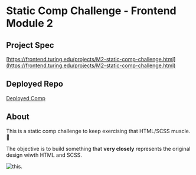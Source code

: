 # Static Comp Challenge - Frontend Module 2

## Project Spec  
[https://frontend.turing.edu/projects/M2-static-comp-challenge.html](https://frontend.turing.edu/projects/M2-static-comp-challenge.html)

## Deployed Repo
[Deployed Comp](https://lalonggone.github.io/dog-party/)

## About

This is a static comp challenge to keep exercising that HTML/SCSS muscle. :muscle: 

The objective is to build something that **very closely** represents the original design wiwth HTML and SCSS.

![this](dog-party-spec.png).

